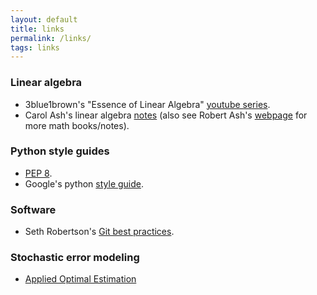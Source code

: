 ```yaml
---
layout: default
title: links
permalink: /links/
tags: links
---
```


### Linear algebra
* 3blue1brown's "Essence of Linear Algebra" [youtube series](https://www.youtube.com/playlist?list=PLZHQObOWTQDPD3MizzM2xVFitgF8hE_ab).
* Carol Ash's linear algebra [notes](https://faculty.math.illinois.edu/~ash/LinearAlg.html) (also see Robert Ash's [webpage](https://faculty.math.illinois.edu/~r-ash/) for more math books/notes).

### Python style guides
* [PEP 8](https://www.python.org/dev/peps/pep-0008/).
* Google's python [style guide](http://google.github.io/styleguide/pyguide.html).

### Software
* Seth Robertson's [Git best practices](http://sethrobertson.github.io/GitBestPractices/).

### Stochastic error modeling
* [Applied Optimal Estimation](http://users.isr.ist.utl.pt/~pjcro/temp/Applied%20Optimal%20Estimation%20-%20Gelb.pdf)
